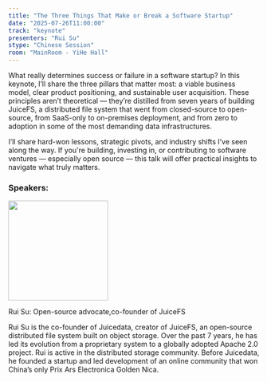 ```yaml
---
title: "The Three Things That Make or Break a Software Startup"
date: "2025-07-26T11:00:00"
track: "keynote"
presenters: "Rui Su"
stype: "Chinese Session"
room: "MainRoom - YiHe Hall"
---
```


What really determines success or failure in a software startup? In this keynote, I’ll share the three pillars that matter most: a viable business model, clear product positioning, and sustainable user acquisition. These principles aren’t theoretical — they’re distilled from seven years of building JuiceFS, a distributed file system that went from closed-source to open-source, from SaaS-only to on-premises deployment, and from zero to adoption in some of the most demanding data infrastructures.

I’ll share hard-won lessons, strategic pivots, and industry shifts I’ve seen along the way. If you're building, investing in, or contributing to software ventures — especially open source — this talk will offer practical insights to navigate what truly matters.

### Speakers:


<img src="https://sessionize.com/image/bbdf-400o400o1-UxyepShfdzeHUN3FbnajTv.jpg" width="200" /><br/>

Rui Su: Open-source advocate,co-founder of JuiceFS

Rui Su is the co-founder of Juicedata, creator of JuiceFS, an open-source distributed file system built on object storage. Over the past 7 years, he has led its evolution from a proprietary system to a globally adopted Apache 2.0 project. Rui is active in the distributed storage community. Before Juicedata, he founded a startup and led development of an online community that won China’s only Prix Ars Electronica Golden Nica.